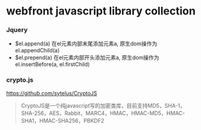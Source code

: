 # webfront javascript library collection



### Jquery

- $el.append(a)           在el元素内部末尾添加元素a, 原生dom操作为el.appendChild(a)
- $el.prepend(a)          在el元素内部开头添加元素a, 原生dom操作为el.insertBefore(a, el.firstChild)



### crypto.js

https://github.com/sytelus/CryptoJS

> CryptoJS是一个纯javascript写的加密类库，目前支持MD5，SHA-1，SHA-256，AES，Rabbit，MARC4，HMAC，HMAC-MD5，HMAC-SHA1，HMAC-SHA256，PBKDF2

